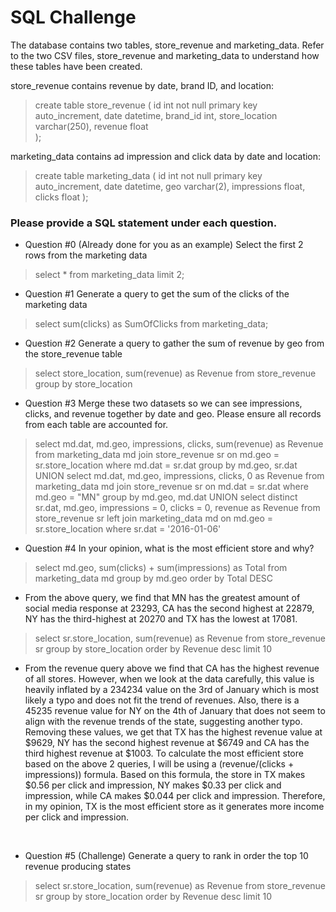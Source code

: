 # SQL Challenge

The database contains two tables, store_revenue and marketing_data.  Refer to the two CSV
files, store_revenue and marketing_data to understand how these tables have been created.

store_revenue contains revenue by date, brand ID, and location:

 >  create table store_revenue (
 >     id int not null primary key auto_increment,
 >    date datetime,
 >    brand_id int,
 >    store_location varchar(250),
 >    revenue float  
 >  );

marketing_data contains ad impression and click data by date and location:

> create table marketing_data (
>  id int not null primary key auto_increment,
>  date datetime,
>  geo varchar(2),
>  impressions float,
>  clicks float
> );

### Please provide a SQL statement under each question.

* Question #0 (Already done for you as an example)
 Select the first 2 rows from the marketing data
​
>  select *
>  from marketing_data
> limit 2;
​
*  Question #1
 Generate a query to get the sum of the clicks of the marketing data
>  select sum(clicks) as SumOfClicks
>  from marketing_data;
​
*  Question #2
 Generate a query to gather the sum of revenue by geo from the store_revenue table
>  select store_location, sum(revenue) as Revenue
>  from store_revenue
>  group by store_location
​
*  Question #3
 Merge these two datasets so we can see impressions, clicks, and revenue together by date
and geo.
 Please ensure all records from each table are accounted for.
> select md.dat, md.geo, impressions, clicks, sum(revenue) as Revenue
> from marketing_data md join store_revenue sr on md.geo = sr.store_location
> where md.dat = sr.dat
> group by md.geo, sr.dat
> UNION
> select md.dat, md.geo, impressions, clicks, 0 as Revenue
> from marketing_data md join store_revenue sr on md.dat = sr.dat
> where md.geo = "MN"
> group by md.geo, md.dat
> UNION 
> select distinct sr.dat, md.geo, impressions = 0, clicks = 0, revenue as Revenue
> from store_revenue sr left join marketing_data md on md.geo = sr.store_location
> where sr.dat = '2016-01-06'
​
* Question #4
 In your opinion, what is the most efficient store and why?
> select md.geo, sum(clicks) + sum(impressions) as Total
> from marketing_data md
> group by md.geo
> order by Total DESC
- From the above query, we find that MN has the greatest amount of social media response at 23293, CA has the second highest at 22879, NY has the third-highest at 20270 and TX has the lowest at 17081.
> select sr.store_location, sum(revenue) as Revenue
> from store_revenue sr
> group by store_location
> order by Revenue desc limit 10
- From the revenue query above we find that CA has the highest revenue of all stores. However, when we look at the data carefully, this value is heavily inflated by a 234234 value on the 3rd of January which is most likely a typo and does not fit the trend of revenues. Also, there is a 45235 revenue value for NY on the 4th of January that does not seem to align with the revenue trends of the state, suggesting another typo. Removing these values, we get that TX has the highest revenue value at $9629, NY has the second highest revenue at $6749 and CA has the third highest revenue at $1003. To calculate the most efficient store based on the above 2 queries, I will be using a (revenue/(clicks + impressions)) formula. Based on this formula, the store in TX makes $0.56 per click and impression, NY makes $0.33 per click and impression, while CA makes $0.044 per click and impression. Therefore, in my opinion, TX is the most efficient store as it generates more income per click and impression.

​
* Question #5 (Challenge)
 Generate a query to rank in order the top 10 revenue producing states
> select sr.store_location, sum(revenue) as Revenue
> from store_revenue sr
> group by store_location
> order by Revenue desc limit 10
​
